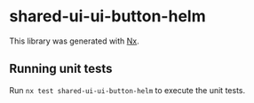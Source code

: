 # shared-ui-ui-button-helm

This library was generated with [Nx](https://nx.dev).


## Running unit tests

Run `nx test shared-ui-ui-button-helm` to execute the unit tests.

